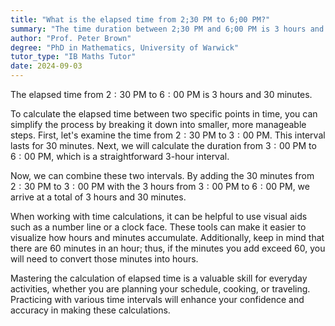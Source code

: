 ```yaml
---
title: "What is the elapsed time from 2;30 PM to 6;00 PM?"
summary: "The time duration between 2;30 PM and 6;00 PM is 3 hours and 30 minutes."
author: "Prof. Peter Brown"
degree: "PhD in Mathematics, University of Warwick"
tutor_type: "IB Maths Tutor"
date: 2024-09-03
---
```


The elapsed time from $2:30 \text{ PM}$ to $6:00 \text{ PM}$ is $3$ hours and $30$ minutes.

To calculate the elapsed time between two specific points in time, you can simplify the process by breaking it down into smaller, more manageable steps. First, let's examine the time from $2:30 \text{ PM}$ to $3:00 \text{ PM}$. This interval lasts for $30$ minutes. Next, we will calculate the duration from $3:00 \text{ PM}$ to $6:00 \text{ PM}$, which is a straightforward $3$-hour interval.

Now, we can combine these two intervals. By adding the $30$ minutes from $2:30 \text{ PM}$ to $3:00 \text{ PM}$ with the $3$ hours from $3:00 \text{ PM}$ to $6:00 \text{ PM}$, we arrive at a total of $3$ hours and $30$ minutes.

When working with time calculations, it can be helpful to use visual aids such as a number line or a clock face. These tools can make it easier to visualize how hours and minutes accumulate. Additionally, keep in mind that there are $60$ minutes in an hour; thus, if the minutes you add exceed $60$, you will need to convert those minutes into hours.

Mastering the calculation of elapsed time is a valuable skill for everyday activities, whether you are planning your schedule, cooking, or traveling. Practicing with various time intervals will enhance your confidence and accuracy in making these calculations.
    